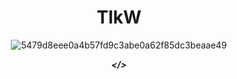  <div align="center">
 
 # TlkW
 
 ![5479d8eee0a4b57fd9c3abe0a62f85dc3beaae49](https://user-images.githubusercontent.com/110054625/181353709-cf105ebe-2e5a-4c67-b89f-95541ca3ba82.gif)

 ***</>***

